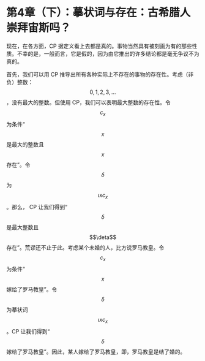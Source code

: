 # 第4章（下）：摹状词与存在：古希腊人崇拜宙斯吗？



现在，在各方面，CP 据定义看上去都是真的。事物当然具有被刻画为有的那些性质。不幸的是，一般而言，它是假的，因为由它推出的许多结论都是毫无争议不为真的。

首先，我们可以用 CP 推导出所有各种实际上不存在的事物的存在性。考虑（非负）整数：$$0,1,2,3,\ldots$$，没有最大的整数。但使用 CP，我们可以表明最大整数的存在性。令 $$c_x$$ 为条件“$$x$$ 是最大的整数且 $$x$$ 存在”。令 $$\delta$$ 为 $$\iota xc_x$$。那么， CP 让我们得到“$$\delta$$ 是最大整数且 $$\deta$$ 存在”。荒谬还不止于此。考虑某个未婚的人，比方说罗马教皇。令 $$c_x$$ 为条件“$$x$$ 嫁给了罗马教皇”。令 $$\delta$$ 为摹状词 $$\iota xc_x$$。CP 让我们得到“$$\delta$$ 嫁给了罗马教皇”。因此，某人嫁给了罗马教皇，即，罗马教皇是结了婚的。